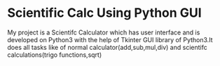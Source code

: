 # Scientific Calc Using Python GUI

My project is a Scientifc Calculator which has user interface and is developed on Python3 with the help of Tkinter GUI library of Python3.It does all tasks like of normal calculator(add,sub,mul,div) and scientifc calculations(trigo functions,sqrt)
